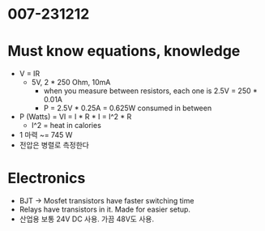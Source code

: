 # 007-231212

# Must know equations, knowledge
- V = IR
  - 5V, 2 * 250 Ohm, 10mA
    - when you measure between resistors, each one is 2.5V = 250 * 0.01A
    - P = 2.5V * 0.25A = 0.625W consumed in between
- P (Watts) = VI = I * R * I = I^2 * R
  - I^2 = heat in calories
- 1 마력 ~= 745 W
- 전압은 병렬로 측정한다

# Electronics
- BJT -> Mosfet transistors have faster switching time
- Relays have transistors in it. Made for easier setup.
- 산업용 보통 24V DC 사용. 가끔 48V도 사용.